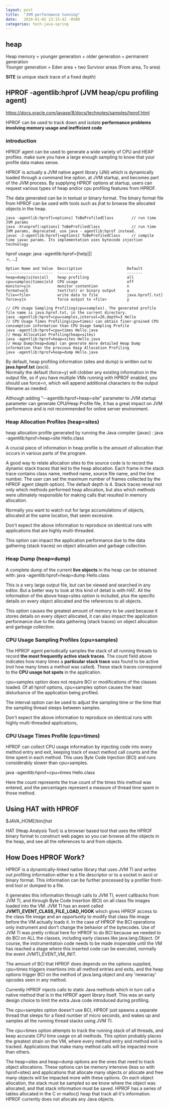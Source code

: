 ```yaml
---
layout: post
title:  "JVM performance tunning"
date:   2018-01-02 13:15:42 -0500
categories: tech-java-spring
---
```


## heap

Heap memory = younger generation + older generation + permanent generation  
Younger generation = Eden area + two Survivor areas (From area, To area)  

**SITE** (a unique stack trace of a fixed depth)


## HPROF -agentlib:hprof (JVM heap/cpu profiling agent)

https://docs.oracle.com/javase/8/docs/technotes/samples/hprof.html

HPROF can be used to track down and isolate **performance problems involving memory usage and inefficient code**

### introduction

HPROF agent can be used to generate a wide variety of CPU and HEAP profiles. make sure you have a large enough sampling to know that your profile data makes sense.

HPROF is actually a JVM native agent library (JNI) which is dynamically loaded through a command line option, at JVM startup, and becomes part of the JVM process. By supplying HPROF options at startup, users can request various types of heap and/or cpu profiling features from HPROF. 

The data generated can be in textual or binary format. The binary format file from HPROF can be used with tools such as jhat to browse the allocated objects in the heap.

	java -agentlib:hprof[=options] ToBeProfiledClass		// run time JVM params
	java -Xrunprof[:options] ToBeProfiledClass				// run time JVM params, deprecated. use java - agentlib:hprof instead.
	javac -J-agentlib:hprof[=options] ToBeProfiledClass		// compile time javac params. Its implementation uses bytecode injection technology
	

hprof usage: java -agentlib:hprof=[help]|[<option>=<value>, ...]

	Option Name and Value  Description                    Default
	---------------------  -----------                    -------
	heap=dump|sites|all    heap profiling                 all
	cpu=samples|times|old  CPU usage                      off
	monitor=y|n            monitor contention             n
	format=a|b             text(txt) or binary output     a
	file=<file>            write data to file             java.hprof[.txt]
	force=y|n              force output to <file>         y
	
	// CPU Usage Sampling Profiling(cpu=samples). The generated profile file name is java.hprof.txt, in the current directory. 
	java -agentlib:hprof=cpu=samples,interval=20,depth=3 Hello
	// CPU Usage Times Profiling(cpu=times) can obtain finer-grained CPU consumption information than CPU Usage Sampling Profile
	java -agentlib:hprof=cpu=times Hello.java
	// Heap Allocation Profiling(heap=sites)
	java -agentlib:hprof=heap=sites Hello.java
	// Heap Dump(heap=dump) can generate more detailed Heap Dump information than the previous Haip Allocation Profiling
	java -agentlib:hprof=heap=dump Hello.java
	
By default, heap profiling information (sites and dump) is written out to **java.hprof.txt** (ascii).  
Normally the default (force=y) will clobber any existing information in the output file, so if you have multiple VMs running with HPROF enabled, you should use force=n, which will append additional characters to the output filename as needed.
	
Although adding "--agentlib:hprof=heap=site" parameter to JVM startup parameter can generate CPU/Heap Profile file, it has a great impact on JVM performance and is not recommended for online server environment.	

### Heap Allocation Profiles (heap=sites)

heap allocation profile generated by running the Java compiler (javac) :
	java -agentlib:hprof=heap=site Hello.class

A crucial piece of information in heap profile is the amount of allocation that occurs in various parts of the program.  

A good way to relate allocation sites to the source code is to record the dynamic stack traces that led to the heap allocation. Each frame in the stack trace contains class name, method name, source file name, and the line number. The user can set the maximum number of frames collected by the HPROF agent (depth option). The default depth is 4. Stack traces reveal not only which methods performed heap allocation, but also which methods were ultimately responsible for making calls that resulted in memory allocation. 	

Normally you want to watch out for large accumulations of objects, allocated at the same location, that seem excessive.  

Don't expect the above information to reproduce on identical runs with applications that are highly multi-threaded.  

This option can impact the application performance due to the data gathering (stack traces) on object allocation and garbage collection.  

### Heap Dump (heap=dump)

A complete dump of the current **live objects** in the heap can be obtained with:
	java -agentlib:hprof=heap=dump Hello.class
	
This is a very large output file, but can be viewed and searched in any editor. But a better way to look at this kind of detail is with HAT. All the information of the above heap=sites option is included, plus the specific details on every object allocated and the references to all objects.

This option causes the greatest amount of memory to be used because it stores details on every object allocated, it can also impact the application performance due to the data gathering (stack traces) on object allocation and garbage collection.	

### CPU Usage Sampling Profiles (cpu=samples)

The HPROF agent periodically samples the stack of all running threads to record **the most frequently active stack traces**. The count field above indicates how many times a **particular stack trace** was found to be active (not how many times a method was called). These stack traces correspond to the **CPU usage hot spots** in the application. 

cpu=samples option does not require BCI or modifications of the classes loaded. Of all hprof options, cpu=samples option causes the least disturbance of the application being profiled.

The interval option can be used to adjust the sampling time or the time that the sampling thread sleeps between samples.

Don't expect the above information to reproduce on identical runs with highly multi-threaded applications,

### CPU Usage Times Profile (cpu=times)

HPROF can collect CPU usage information by injecting code into every method entry and exit, keeping track of exact method call counts and the time spent in each method. This uses Byte Code Injection (BCI) and runs considerably slower than cpu=samples.

java -agentlib:hprof=cpu=times Hello.class

Here the count represents the true count of the times this method was entered, and the percentages represent a measure of thread time spent in those method.

## Using HAT with HPROF

$JAVA_HOME/bin/jhat

HAT (Heap Analysis Tool) is a browser based tool that uses the HPROF binary format to construct web pages so you can browse all the objects in the heap, and see all the references to and from objects.


## How Does HPROF Work?

HPROF is a dynamically-linked native library that uses JVM TI and writes out profiling information either to a file descriptor or to a socket in ascii or binary format. This information can be further processed by a profiler front-end tool or dumped to a file. 

It generates this information through calls to JVM TI, event callbacks from JVM TI, and through Byte Code Insertion (BCI) on all class file images loaded into the VM. JVM TI has an event called **JVMTI_EVENT_CLASS_FILE_LOAD_HOOK** which gives HPROF access to the class file image and an opportunity to modify that class file image before the VM actually loads it. In the case of HPROF the BCI operations only instrument and don't change the behavior of the bytecodes. Use of JVM TI was pretty critical here for HPROF to do BCI because we needed to do BCI on ALL the classes, including early classes like java.lang.Object. Of course, the instrumentation code needs to be made inoperable until the VM has reached a stage where this inserted code can be executed, normally the event JVMTI_EVENT_VM_INIT.

The amount of BCI that HPROF does depends on the options supplied, cpu=times triggers insertions into all method entries and exits, and the heap options trigger BCI on the <init> method of java.lang.object and any 'newarray' opcodes seen in any method. 

Currently HPROF injects calls to static Java methods which in turn call a native method that is in the HPROF agent library itself. This was an early design choice to limit the extra Java code introduced during profiling.

The cpu=samples option doesn't use BCI, HPROF just spawns a separate thread that sleeps for a fixed number of micro seconds, and wakes up and samples all the running thread stacks using JVM TI.

The cpu=times option attempts to track the running stack of all threads, and keep accurate CPU time usage on all methods. This option probably places the greatest strain on the VM, where every method entry and method exit is tracked. Applications that make many method calls will be impacted more than others.

The heap=sites and heap=dump options are the ones that need to track object allocations. These options can be memory intensive (less so with hprof=sites) and applications that allocate many objects or allocate and free many objects will be impacted more with these options. On each object allocation, the stack must be sampled so we know where the object was allocated, and that stack information must be saved. HPROF has a series of tables allocated in the C or malloc() heap that track all it's information. HPROF currently does not allocate any Java objects.




